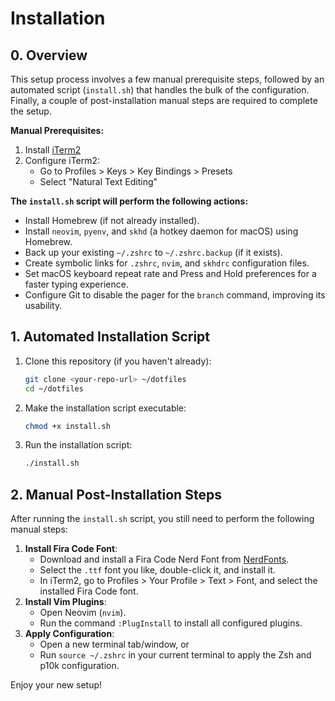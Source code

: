 # Installation

## 0. Overview

This setup process involves a few manual prerequisite steps, followed by an automated script (`install.sh`) that handles the bulk of the configuration. Finally, a couple of post-installation manual steps are required to complete the setup.

**Manual Prerequisites:**

1.  Install [iTerm2](https://iterm2.com/)
2.  Configure iTerm2:
    -   Go to Profiles > Keys > Key Bindings > Presets
    -   Select "Natural Text Editing"

**The `install.sh` script will perform the following actions:**

-   Install Homebrew (if not already installed).
-   Install `neovim`, `pyenv`, and `skhd` (a hotkey daemon for macOS) using Homebrew.
-   Back up your existing `~/.zshrc` to `~/.zshrc.backup` (if it exists).
-   Create symbolic links for `.zshrc`, `nvim`, and `skhdrc` configuration files.
-   Set macOS keyboard repeat rate and Press and Hold preferences for a faster typing experience.
-   Configure Git to disable the pager for the `branch` command, improving its usability.

## 1. Automated Installation Script

1.  Clone this repository (if you haven't already):
    ```bash
    git clone <your-repo-url> ~/dotfiles
    cd ~/dotfiles
    ```
2.  Make the installation script executable:
    ```bash
    chmod +x install.sh
    ```
3.  Run the installation script:
    ```bash
    ./install.sh
    ```

## 2. Manual Post-Installation Steps

After running the `install.sh` script, you still need to perform the following manual steps:

1.  **Install Fira Code Font**:
    - Download and install a Fira Code Nerd Font from [NerdFonts](https://www.nerdfonts.com/).
    - Select the `.ttf` font you like, double-click it, and install it.
    - In iTerm2, go to Profiles > Your Profile > Text > Font, and select the installed Fira Code font.
2.  **Install Vim Plugins**:
    - Open Neovim (`nvim`).
    - Run the command `:PlugInstall` to install all configured plugins.
3.  **Apply Configuration**:
    - Open a new terminal tab/window, or
    - Run `source ~/.zshrc` in your current terminal to apply the Zsh and p10k configuration.

Enjoy your new setup!
